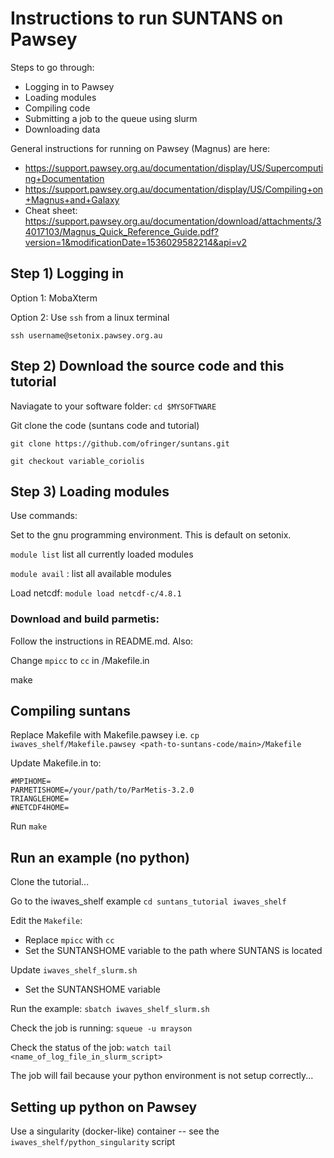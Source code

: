 # Instructions to run SUNTANS on Pawsey

Steps to go through:

- Logging in to Pawsey
- Loading modules
- Compiling code
- Submitting a job to the queue using slurm
- Downloading data

General instructions for running on Pawsey (Magnus) are here:

- https://support.pawsey.org.au/documentation/display/US/Supercomputing+Documentation
- https://support.pawsey.org.au/documentation/display/US/Compiling+on+Magnus+and+Galaxy
- Cheat sheet: https://support.pawsey.org.au/documentation/download/attachments/34017103/Magnus_Quick_Reference_Guide.pdf?version=1&modificationDate=1536029582214&api=v2 

## Step 1) Logging in

Option 1: MobaXterm

Option 2: Use `ssh` from a linux terminal

`ssh username@setonix.pawsey.org.au`

## Step 2) Download the source code and this tutorial

Naviagate to your software folder: `cd $MYSOFTWARE` 

Git clone the code (suntans code and tutorial)

`git clone https://github.com/ofringer/suntans.git`

`git checkout variable_coriolis`



## Step 3) Loading modules

Use commands:

Set to the gnu programming environment. This is default on setonix.

`module list` list all currently loaded modules

`module avail` : list all available modules

Load netcdf: `module load netcdf-c/4.8.1`



### Download and build parmetis:

Follow the instructions in README.md. Also:

Change `mpicc` to `cc` in <parmetis-folder>/Makefile.in

make

## Compiling suntans

Replace Makefile with Makefile.pawsey i.e. `cp iwaves_shelf/Makefile.pawsey <path-to-suntans-code/main>/Makefile`

Update Makefile.in to:

```
#MPIHOME=
PARMETISHOME=/your/path/to/ParMetis-3.2.0
TRIANGLEHOME=
#NETCDF4HOME=
```

Run `make`

## Run an example (no python)

Clone the tutorial...

Go to the iwaves_shelf example `cd suntans_tutorial iwaves_shelf`

Edit the `Makefile`:

 - Replace `mpicc` with `cc`
 - Set the SUNTANSHOME variable to the path where SUNTANS is located

Update `iwaves_shelf_slurm.sh`

 - Set the SUNTANSHOME variable

Run the example:
  `sbatch iwaves_shelf_slurm.sh`
  
Check the job is running:
  `squeue -u mrayson`

Check the status of the job:
  `watch tail <name_of_log_file_in_slurm_script>`
  
The job will fail because your python environment is not setup correctly...

## Setting up python on Pawsey

Use a singularity (docker-like) container -- see the `iwaves_shelf/python_singularity` script












